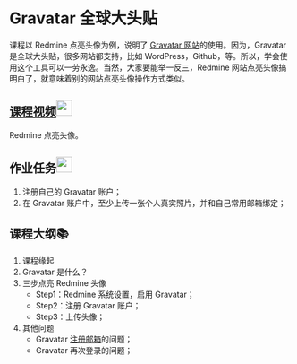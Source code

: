 # Gravatar 全球大头贴
课程以 Redmine 点亮头像为例，说明了 [Gravatar 网站](http://cn.gravatar.com)的使用。因为，Gravatar 是全球大头贴，很多网站都支持，比如 WordPress，Github，等。所以，学会使用这个工具可以一劳永逸。当然，大家要能举一反三，Redmine 网站点亮头像搞明白了，就意味着别的网站点亮头像操作方式类似。

## [课程视频<img src="https://raw.githubusercontent.com/wangding/courses/master/images/video.png" height="28">](http://edu.51cto.com/lesson/id-127536.html)
Redmine 点亮头像。

## 作业任务<img src="https://raw.githubusercontent.com/wangding/courses/master/images/homework.png" height="28">  
1. 注册自己的 Gravatar 账户；
2. 在 Gravatar 账户中，至少上传一张个人真实照片，并和自己常用邮箱绑定；

## 课程大纲:books:

1. 课程缘起  
2. Gravatar 是什么？    
3. 三步点亮 Redmine 头像        
    - Step1：Redmine 系统设置，启用 Gravatar；   
    - Step2：注册 Gravatar 账户；   
    - Step3：上传头像；   
4. 其他问题      
    - Gravatar [注册邮箱](pic/sign_up_issue.png)的问题；  
    - Gravatar 再次登录的问题；  
 